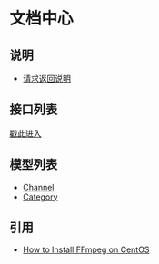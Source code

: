 # 文档中心

## 说明

* [请求返回说明](./response-format.md)

## 接口列表

[戳此进入](./api-list.md)

## 模型列表

* [Channel][channel-model]
* [Category][category-model]

## 引用

* [How to Install FFmpeg on CentOS](https://www.vultr.com/docs/how-to-install-ffmpeg-on-centos)

[channel-model]: ./models/channel.md
[category-model]: ./models/category.md
